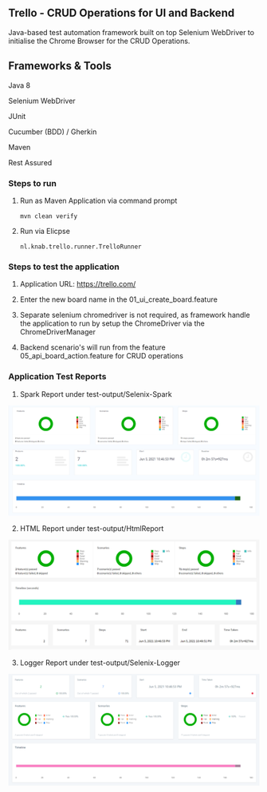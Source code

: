 Trello - CRUD Operations for UI and Backend
---

Java-based test automation framework built on top Selenium WebDriver to initialise the Chrome Browser for the CRUD Operations.

## Frameworks & Tools

Java 8

Selenium WebDriver

JUnit

Cucumber (BDD) / Gherkin

Maven

Rest Assured

### Steps to run

 1) Run as Maven Application via command prompt
    
        mvn clean verify
    
 2) Run via Elicpse
    
        nl.knab.trello.runner.TrelloRunner

### Steps to test the application

 1) Application URL: https://trello.com/
    
 2) Enter the new board name in the 01_ui_create_board.feature
    
 3) Separate selenium chromedriver is not required, as framework handle the application to run by setup the ChromeDriver via the ChromeDriverManager
    
 4) Backend scenario's will run from the feature 05_api_board_action.feature for CRUD operations



### Application Test Reports

 1) Spark Report under test-output/Selenix-Spark

   ![plot](./src/test/resources/reports/Selenix-Spark.png)

 2) HTML Report under test-output/HtmlReport
     
   ![plot](./src/test/resources/reports/HTML-Report.png)
    
 3) Logger Report under test-output/Selenix-Logger

   ![plot](./src/test/resources/reports/Selenix-Logger.png)

  
   